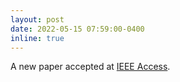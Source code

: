 ```yaml
---
layout: post
date: 2022-05-15 07:59:00-0400
inline: true
---
```


A new paper accepted at <a href="https://ieeexplore.ieee.org/abstract/document/9687564/">IEEE Access</a>.